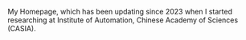My Homepage, which has been updating since 2023 when I started researching at Institute of Automation, Chinese Academy of Sciences (CASIA).
